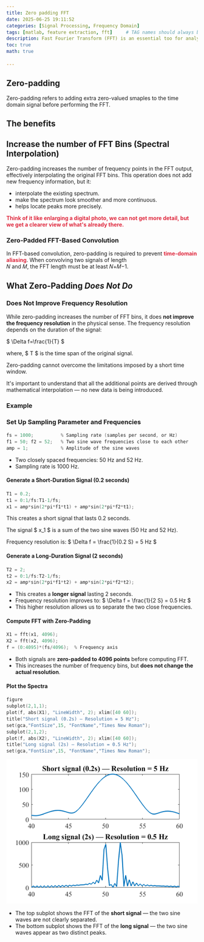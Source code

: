 ```yaml
---
title: Zero padding FFT  
date: 2025-06-25 19:11:52  
categories: [Signal Processing, Frequency Domain]  
tags: [matlab, feature extraction, fft]     # TAG names should always be lowercase  
description: Fast Fourier Transform (FFT) is an essential too for analyzing a signal's frequency content. One common operation before applying FFT is zero-padding, appending zeros to the end of a signal to increase the total number of samples used in the transform.  
toc: true  
math: true

---
```


## Zero-padding

Zero-padding refers to adding extra zero-valued smaples to the time domain signal before performing the FFT.

## The benefits

## Increase the number of FFT Bins (Spectral Interpolation)

Zero-padding increases the number of frequency points in the FFT output, effectively interpolating the original FFT bins. This operation does not add new frequency information, but it:

+ interpolate the existing spectrum.
+ make the spectrum look smoother and more continuous.
+ helps locate peaks more precisely.

**<font style="color:#DF2A3F;">Think of it like enlarging a digital photo, we can not get more detail, but we get a clearer view of what's already there.</font>**

### Zero-Padded FFT-Based Convolution

In FFT-based convolution, zero-padding is required to prevent **<font style="color:#DF2A3F;">time-domain aliasing</font>**. When convolving two signals of length   
𝑁 and 𝑀, the FFT length must be at least 𝑁+𝑀−1.

## What Zero-Padding _Does Not Do_

### Does Not Improve Frequency Resolution

While zero-padding increases the number of FFT bins, it does **not improve the frequency resolution** in the physical sense. The frequency resolution depends on the duration of the signal:

$ \Delta f=\frac{1}{T} $

where, $ T $ is the time span of the original signal.

Zero-padding cannot overcome the limitations imposed by a short time window.

It's important to understand that all the additional points are derived through mathematical interpolation — no new data is being introduced.  

### Example

### Set Up Sampling Parameter and Frequencies

```c
fs = 1000;          % Sampling rate (samples per second, or Hz)
f1 = 50; f2 = 52;   % Two sine wave frequencies close to each other
amp = 1;            % Amplitude of the sine waves
```

+ Two closely spaced frequencies: 50 Hz and 52 Hz.  
+ Sampling rate is 1000 Hz.  

#### Generate a Short-Duration Signal (0.2 seconds)

```c
T1 = 0.2;
t1 = 0:1/fs:T1-1/fs;
x1 = amp*sin(2*pi*f1*t1) + amp*sin(2*pi*f2*t1);
```

This creates a short signal that lasts 0.2 seconds.

The signal $ x_1 $ is a sum of the two sine waves (50 Hz and 52 Hz).

Frequency resolution is: $ \Delta f = \frac{1}{0.2 S} = 5 Hz $

#### Generate a Long-Duration Signal (2 seconds)

```c
T2 = 2;
t2 = 0:1/fs:T2-1/fs;
x2 = amp*sin(2*pi*f1*t2) + amp*sin(2*pi*f2*t2);
```

+ This creates a **longer signal** lasting 2 seconds.
+ Frequency resolution improves to: $ \Delta f = \frac{1}{2 S} = 0.5 Hz $
+ This higher resolution allows us to separate the two close frequencies.

#### Compute FFT with Zero-Padding

```c
X1 = fft(x1, 4096);
X2 = fft(x2, 4096);
f = (0:4095)*(fs/4096);  % Frequency axis
```

+ Both signals are **zero-padded to 4096 points** before computing FFT.
+ This increases the number of frequency bins, but **does not change the actual resolution**.

#### Plot the Spectra

```c
figure
subplot(2,1,1);
plot(f, abs(X1), "LineWidth", 2); xlim([40 60]);
title("Short signal (0.2s) — Resolution = 5 Hz");
set(gca,"FontSize",15, "FontName","Times New Roman");
subplot(2,1,2);
plot(f, abs(X2), "LineWidth", 2); xlim([40 60]);
title("Long signal (2s) — Resolution = 0.5 Hz");
set(gca,"FontSize",15, "FontName","Times New Roman");
```

![](../assets/images/20250704007_ZeroPadding.png)

+ The top subplot shows the FFT of the **short signal** — the two sine waves are not clearly separated.
+ The bottom subplot shows the FFT of the **long signal** — the two sine waves appear as two distinct peaks.

